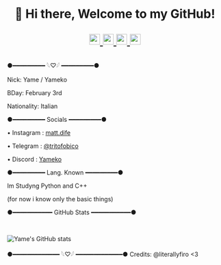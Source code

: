 <h1 align="center">👋 Hi there, Welcome to my GitHub!
  <p align="center">
    <a href="https://t.me/tritofobico">
      <img width="25px" src="https://www.iconsdb.com/icons/preview/caribbean-blue/telegram-xxl.png"/>
    </a>
    <a href="https://discord.com/channels/@me/1297260872699351102">
      <img width="25px" src="https://www.iconsdb.com/icons/preview/royal-blue/discord-2-xxl.png"/>
    </a>
    <a href="https://x.com/JustYameko">
      <img width="25px" src="https://uxwing.com/wp-content/themes/uxwing/download/brands-and-social-media/x-social-media-logo-icon.png"/>
    </a>
    <a rel="me" href="https://instagram.com/matt.dife">
      <img width="25px" src="https://uxwing.com/wp-content/themes/uxwing/download/brands-and-social-media/ig-instagram-icon.png"/>
    </a>
  </p>
</h1>

●━━━━━━━━━ 𓆩♡𓆪 ━━━━━━━━━●

Nick: Yame / Yameko

BDay: February 3rd

Nationality: Italian

●━━━━━━━━━ Socials ━━━━━━━━━●

• Instagram : [matt.dife](https://www.instagram.com/matt.dife/)

• Telegram : [@tritofobico](https://t.me/tritofobico/)

• Discord : [Yameko](https://discord.com/channels/@me/1297260872699351102)

●━━━━━━━━━ Lang. Known ━━━━━━━━━●

Im Studyng Python and C++

(for now i know only the basic things)

●━━━━━━━━━━━ GitHub Stats ━━━━━━━━━━━●

<br />

![Yame's GitHub stats](https://github-readme-stats.vercel.app/api?username=ItsYameko&show_icons=true&theme=midnight-purple)

●━━━━━━━━━━━━━ 𓆩♡𓆪 ━━━━━━━━━━━━━●
Credits: @literallyfiro <3

